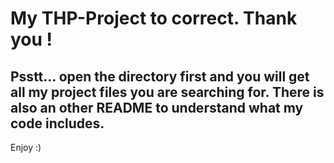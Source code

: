 # My THP-Project to correct. Thank you !

## Psstt... open the directory first and you will get all my project files you are searching for. There is also an other README to understand what my code includes.


Enjoy :)
